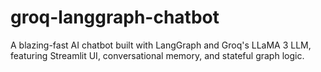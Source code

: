 # groq-langgraph-chatbot
A blazing-fast AI chatbot built with LangGraph and Groq's LLaMA 3 LLM, featuring Streamlit UI, conversational memory, and stateful graph logic.
